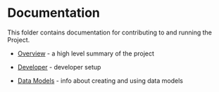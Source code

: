 # Documentation

This folder contains documentation for contributing to and running the Project.

* [Overview](../README.md) - a high level summary of the project
   
* [Developer](developer.md) - developer setup

* [Data Models](data-models.md) - info about creating and using data models
